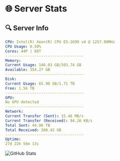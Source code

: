 # 🌐 Server Stats
## 🔍 Server Info
```yaml
CPU: Intel(R) Xeon(R) CPU E5-2699 v4 @ 1257.90MHz
CPU Usage: 0.50%
Cores: 44P | 88T
-----------------------------------
Memory:
Current Usage: 146.03 GB/503.74 GB
Available: 354.27 GB
-----------------------------------
Disk:
Current Usage: 65.90 GB/1.71 TB
Free: 1.56 TB
-----------------------------------
GPU:
No GPU detected
-----------------------------------
Network:
Current Transfer (Sent): 15.46 MB/s
Current Transfer (Received): 94.26 KB/s
Total Sent: 44.06 TB
Total Received: 380.43 GB
-----------------------------------
Uptime:
27d 22h 56m 13s
```
![GitHub Stats](https://img.shields.io/badge/Updated-2025-04-04_20:19:02-blue)
